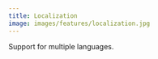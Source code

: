 ```yaml
---
title: Localization
image: images/features/localization.jpg
---
```


Support for multiple languages.